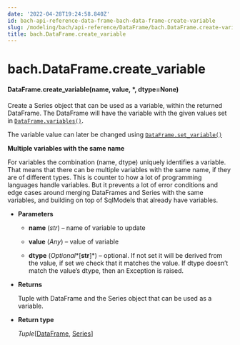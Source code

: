 ```yaml
---
date: '2022-04-28T19:24:58.840Z'
id: bach-api-reference-data-frame-bach-data-frame-create-variable
slug: /modeling/bach/api-reference/DataFrame/bach.DataFrame.create-variable/
title: bach.DataFrame.create_variable
---
```


# bach.DataFrame.create_variable


#### DataFrame.create_variable(name, value, \*, dtype=None)
Create a Series object that can be used as a variable, within the returned DataFrame. The
DataFrame will have the variable with the given values set in [`DataFrame.variables()`](/docs/modeling/bach/api-reference/DataFrame/bach.DataFrame.variables/#bach.DataFrame.variables).

The variable value can later be changed using [`DataFrame.set_variable()`](/docs/modeling/bach/api-reference/DataFrame/bach.DataFrame.set-variable/#bach.DataFrame.set-variable)

**Multiple variables with the same name**

For variables the combination (name, dtype) uniquely identifies a variable. That means that there
can be multiple variables with the same name, if they are of different types. This is counter to
how a lot of programming languages handle variables. But it prevents a lot of error conditions and
edge cases around merging DataFrames and Series with the same variables, and building on top of
SqlModels that already have variables.


* **Parameters**

    
    * **name** (*str*) – name of variable to update


    * **value** (*Any*) – value of variable


    * **dtype** (*Optional**[**str**]*) – optional. If not set it will be derived from the value, if set we check that it
    matches the value. If dtype doesn’t match the value’s dtype, then an Exception is raised.



* **Returns**

    Tuple with DataFrame and the Series object that can be used as a variable.



* **Return type**

    *Tuple*[[DataFrame](/docs/modeling/bach/api-reference/DataFrame/bach.DataFrame/#bach.DataFrame), [Series](/docs/modeling/bach/api-reference/Series/bach.Series/#bach.Series)]


<!-- !! processed by numpydoc !! -->
